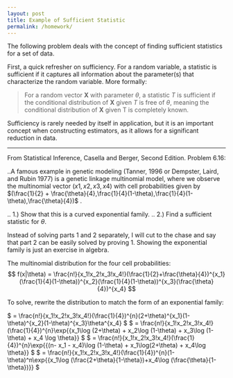 ```yaml
---
layout: post
title: Example of Sufficient Statistic
permalink: /homework/
---
```


The following problem deals with the concept of finding sufficient statistics for a set of data. 

First, a quick refresher on sufficiency. For a random variable, a statistic is sufficient if it captures all information about  the parameter(s) that characterize the random variable. More formally:
> For a random vector $\textbf{X}$ with parameter $\theta$, a statistic $T$ is sufficient if the conditional distribution of $\textbf{X}$ given $T$ is free of $\theta$, meaning the conditional distribution of $\textbf{X}$ given T is completely known. 

Sufficiency is rarely needed by itself in application, but it is an important concept when constructing estimators, as it allows for a significant reduction in data.

***

From Statistical Inference, Casella and Berger, Second Edition. Problem 6.16:

..A famous example in genetic modeling (Tanner, 1996 or Dempster, Laird, and Rubin 1977) is a genetic
linkage multinomial model, where we observe the multinomial vector $(x1,x2,x3,x4)$ with cell probabilities given by $(\frac{1}{2} + \frac{\theta}{4},\frac{1}{4}(1-\theta),\frac{1}{4}(1-\theta),\frac{\theta}{4})$ .

.. 1.) Show that this is a curved exponential family.
.. 2.) Find a sufficient statistic for $\theta$.

Instead of solving parts 1 and 2 separately, I will cut to the chase and say that part 2 can be easily solved by proving 1. Showing the exponential family is just an exercise in algebra.

The multinomial distribution for the four cell probabilities:
$$ f(x|\theta) = \frac{n!}{x_1!x_2!x_3!x_4!}(\frac{1}{2}+\frac{\theta}{4})^{x_1}(\frac{1}{4}(1-\theta))^{x_2}(\frac{1}{4}(1-\theta))^{x_3}(\frac{\theta}{4})^{x_4} $$

To solve, rewrite the distribution to match the form of an exponential family:

$ = \frac{n!}{x_1!x_2!x_3!x_4!}(\frac{1}{4})^{n}(2+\theta)^{x_1}(1-\theta)^{x_2}(1-\theta)^{x_3}\theta^{x_4} $
$ = \frac{n!}{x_1!x_2!x_3!x_4!}(\frac{1}{4})^{n}\exp{\{x_1\log (2+\theta) + x_2\log (1-\theta) + x_3\log (1-\theta) + x_4 \log \theta\}} $
$ = \frac{n!}{x_1!x_2!x_3!x_4!}(\frac{1}{4})^{n}\exp{\{(n- x_1 - x_4)\log (1-\theta) + x_1\log(2+\theta) + x_4\log \theta\}} $
$ = \frac{n!}{x_1!x_2!x_3!x_4!}(\frac{1}{4})^{n}(1-\theta)^n\exp{\{x_1\log (\frac{2+\theta}{1-\theta})+x_4\log (\frac{\theta}{1-\theta})\}} $



